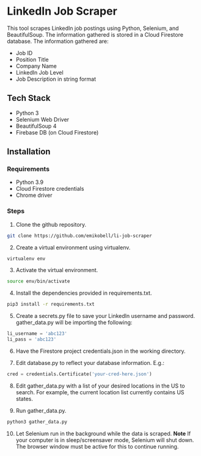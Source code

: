 # LinkedIn Job Scraper

This tool scrapes LinkedIn job postings using Python, Selenium, and BeautifulSoup. The information gathered is stored in a Cloud Firestore database. The information gathered are:
- Job ID
- Position Title
- Company Name
- LinkedIn Job Level
- Job Description in string format

## Tech Stack

- Python 3
- Selenium Web Driver
- BeautifulSoup 4
- Firebase DB (on Cloud Firestore)

## Installation

### Requirements
- Python 3.9
- Cloud Firestore credentials
- Chrome driver

### Steps

1. Clone the github repository.
```zsh
git clone https://github.com/emikobell/li-job-scraper
```

2. Create a virtual environment using virtualenv.
```zsh
virtualenv env
```

3. Activate the virtual environment.
```zsh
source env/bin/activate
```

4. Install the dependencies provided in requirements.txt.
```zsh
pip3 install -r requirements.txt
```

5. Create a secrets.py file to save your LinkedIn username and password.
gather_data.py will be importing the following:
```python
li_username = 'abc123'
li_pass = 'abc123'
```

6. Have the Firestore project credentials.json in the working directory.

7. Edit database.py to reflect your database information. E.g.:
```python
cred = credentials.Certificate('your-cred-here.json')
```

8. Edit gather_data.py with a list of your desired locations in the US to search.
For example, the current location list currently contains US states.

9. Run gather_data.py.
```zsh
python3 gather_data.py
```

10. Let Selenium run in the background while the data is scraped.
**Note** If your computer is in sleep/screensaver mode, Selenium will shut down.
The browser window must be active for this to continue running.